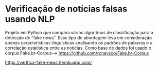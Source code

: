 # Verificação de notícias falsas usando NLP
Projeto em Python que compara vários algoritmos de classificação para a detecção de "fake news". 
Esse tipo de abordagem leva em consideração apenas características linguísticas analisando os padrões de palavras e a correlação estatística entre as notícias.
Como base de dados foi usado o corpus Fake.br-Corpus--> https://github.com/roneysco/Fake.br-Corpus

https://verifica-fake-news.herokuapp.com/
